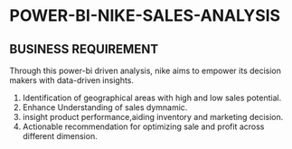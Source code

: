 # POWER-BI-NIKE-SALES-ANALYSIS
## BUSINESS REQUIREMENT
Through this power-bi driven analysis, nike aims to empower its decision makers with data-driven insights.
1.  Identification of geographical areas with high and low sales potential.
2.  Enhance Understanding of sales dymnamic.
3.  insight product performance,aiding inventory and marketing decision.
4. Actionable recommendation for optimizing sale and profit across different dimension.
   
 
